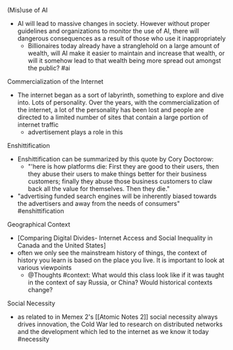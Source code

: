 (Mis)use of AI
- AI will lead to massive changes in society. However without proper guidelines and organizations to monitor the use of AI, there will dangerous consequences as a result of those who use it inappropriately
	- Billionaires today already have a stranglehold on a large amount of wealth, will AI make it easier to maintain and increase that wealth, or will it somehow lead to that wealth being more spread out amongst the public?
#ai



Commercialization of the Internet
- The internet began as a sort of labyrinth, something to explore and dive into. Lots of personality. Over the years, with the commercialization of the internet, a lot of the personality has been lost and people are directed to a limited number of sites that contain a large portion of internet traffic
	- advertisement plays a role in this



Enshittification
- Enshittification can be summarized by this quote by Cory Doctorow:
	- "'here is how platforms die: First they are good to their users, then they abuse their users to make things better for their business customers; finally they abuse those business customers to claw back all the value for themselves. Then they die."
- "advertising funded search engines will be inherently biased towards the advertisers and away from the needs of consumers"
#enshittification



Geographical Context
- [Comparing Digital Divides- Internet Access and Social Inequality in Canada and the United States]
- often we only see the mainstream history of things, the context of history you learn is based on the place you live. It is important to look at various viewpoints
	- @Thoughts #context: What would this class look like if it was taught in the context of say Russia, or China? Would historical contexts change?



Social Necessity
- as related to in Memex 2's [[Atomic Notes 2]] social necessity always drives innovation, the Cold War led to research on distributed networks and the development which led to the internet as we know it today #necessity 